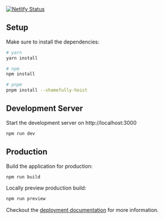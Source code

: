 [![Netlify Status](https://api.netlify.com/api/v1/badges/0cea6192-a2b9-4732-a33d-2b17bf279c2a/deploy-status)](https://app.netlify.com/sites/k-majick/deploys)

## Setup

Make sure to install the dependencies:

```bash
# yarn
yarn install

# npm
npm install

# pnpm
pnpm install --shamefully-hoist
```

## Development Server

Start the development server on http://localhost:3000

```bash
npm run dev
```

## Production

Build the application for production:

```bash
npm run build
```

Locally preview production build:

```bash
npm run preview
```

Checkout the [deployment documentation](https://v3.nuxtjs.org/docs/deployment) for more information.
